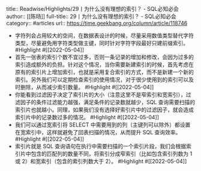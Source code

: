 title:: Readwise/Highlights/29丨为什么没有理想的索引？ - SQL必知必会
author:: [[陈旸]]
full-title:: 29丨为什么没有理想的索引？ - SQL必知必会
category:: #articles
url:: https://time.geekbang.org/column/article/118746
- 字符列会占用较大的空间，在数据表设计的时候，尽量采用数值类型替代字符类型，尽量避免用字符类型做主键，同时针对字符字段最好只建前缀索引。 #Highlight #[[2022-05-04]]
- 首先一张表的索引个数不宜过多，否则一条记录的增加和修改，会因为过多的索引造成额外的负担。针对这个情况，当你需要新建索引的时候，首先考虑在原有的索引片上增加索引，也就是采用复合索引的方式，而不是新建一个新的索引。另外我们可以定期检查索引的使用情况，对于很少使用到的索引可以及时删除，从而减少索引数量。 #Highlight #[[2022-05-04]]
- 你能看到过滤因子决定了索引片的大小（注意这里不是窄索引和宽索引），过滤因子的条件过滤能力越强，满足条件的记录数就越少，SQL 查询需要扫描的索引片也就越小。同理，如果我们没有选择好索引片中的过滤因子，就会造成索引片中的记录数过多的情况。 #Highlight #[[2022-05-04]]
- 我们可以通过宽索引将 SELECT 中需要用到的列（主键列可以除外）都设置在宽索引中，这样就避免了回表扫描的情况，从而提升 SQL 查询效率。 #Highlight #[[2022-05-04]]
- 索引片就是 SQL 查询语句在执行中需要扫描的一个索引片段，我们会根据索引片中包含的匹配列的数量不同，将索引分成窄索引（比如包含索引列数为 1 或 2）和宽索引（包含的索引列数大于 2）。 #Highlight #[[2022-05-04]]
